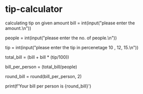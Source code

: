 # tip-calculator
calculating tip on given amount
bill = int(input("please enter the amount.\n"))

people = int(input("please enter the no. of people.\n"))

tip = int(input("please enter the tip in percenetage 10 , 12, 15.\n"))

total_bill = (bill + bill * (tip/100))

bill_per_person = (total_bill/people)

round_bill = round(bill_per_person, 2)

print(f'Your bill per person is {round_bill}')

